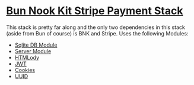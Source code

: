 
# [Bun Nook Kit Stripe Payment Stack](https://github.com/brandon-schabel/bnk-payments-stack)
This stack is pretty far along and the only two dependencies in this stack (aside from Bun of course) is BNK and Stripe.
Uses the following Modules:
- [Sqlite DB Module](readmes/sqlite)
- [Server Module](readme/server)
- [HTMLody](readmes/htmlody)
- [JWT](readmes/jwt)
- [Cookies](readmes/cookies)
- [UUID](readmes/uuid)